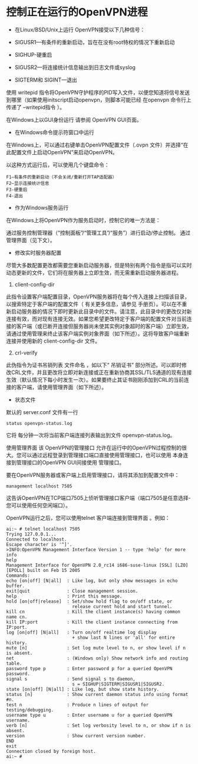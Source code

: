 # 控制正在运行的OpenVPN进程

* 在Linux/BSD/Unix上运行
OpenVPN接受以下几种信号：

* SIGUSR1—有条件的重新启动，旨在在没有root特权的情况下重新启动
* SIGHUP-硬重启
* SIGUSR2—将连接统计信息输出到日志文件或syslog
* SIGTERM和 SIGINT—退出

使用 writepid 指令将OpenVPN守护程序的PID写入文件，以便您知道将信号发送到哪里（如果使用initscript启动openvpn，则脚本可能已经 在openvpn 命令行上传递了 –writepid指令 ）。

在Windows上以GUI身份运行
请参阅 OpenVPN GUI页面。

* 在Windows命令提示符窗口中运行

在Windows上，可以通过右键单击OpenVPN配置文件（.ovpn 文件）并选择“在此配置文件上启动OpenVPN”来启动OpenVPN。

以这种方式运行后，可以使用几个键盘命令：
```
F1—有条件的重新启动（不会关闭/重新打开TAP适配器）
F2—显示连接统计信息
F3-硬重启
F4-退出
```
* 作为Windows服务运行

在Windows上将OpenVPN作为服务启动时，控制它的唯一方法是：

通过服务控制管理器（“控制面板”/“管理工具”/“服务”）进行启动/停止控制。
通过管理界面（见下文）。

* 修改实时服务器配置

尽管大多数配置更改都需要您重新启动服务器，但是特别有两个指令是指可以实时动态更新的文件，它们将在服务器上立即生效，而无需重新启动服务器进程。

1. client-config-dir

此指令设置客户端配置目录，OpenVPN服务器将在每个传入连接上扫描该目录，以搜索特定于客户端的配置文件（ 有关更多信息，请参见 手册页）。可以在不重新启动服务器的情况下即时更新此目录中的文件。请注意，此目录中的更改仅对新连接有效，而对现有连接无效。如果您希望更改特定于客户端的配置文件对当前连接的客户端（或已断开连接但服务器尚未使其实例对象超时的客户端）立即生效，请通过使用管理来终止该客户端实例对象界面（如下所述）。这将导致客户端重新连接并使用新的 client-config-dir 文件。

2. crl-verify

此伪指令为证书吊销列表 文件命名 ，如以下“ 吊销证书” 部分所述。可以即时修改CRL文件，并且更改将立即对新连接或正在重新协商其SSL/TLS通道的现有连接生效（默认情况下每小时发生一次）。如果要终止其证书刚刚添加到CRL的当前连接的客户端，请使用管理界面（如下所述）。

* 状态文件

默认的 server.conf 文件有一行
```
status openvpn-status.log
```
它将 每分钟一次将当前客户端连接列表输出到文件 openvpn-status.log。

使用管理界面
该 OpenVPN的管理接口 允许在运行中的OpenVPN过程控制的很大。您可以通过远程登录到管理接口端口直接使用管理接口，也可以使用 本身连接到管理接口的OpenVPN GUI间接使用 管理接口。

要在OpenVPN服务器或客户端上启用管理接口，请将其添加到配置文件中：
```
management localhost 7505
```
这告诉OpenVPN在TCP端口7505上侦听管理接口客户端（端口7505是任意选择-您可以使用任何空闲端口）。

OpenVPN运行之后，您可以使用telnet 客户端连接到管理界面 。例如：

```
ai:~ # telnet localhost 7505
Trying 127.0.0.1...
Connected to localhost.
Escape character is '^]'.
>INFO:OpenVPN Management Interface Version 1 -- type 'help' for more info
help
Management Interface for OpenVPN 2.0_rc14 i686-suse-linux [SSL] [LZO] [EPOLL] built on Feb 15 2005
Commands:
echo [on|off] [N|all]  : Like log, but only show messages in echo buffer.
exit|quit              : Close management session.
help                   : Print this message.
hold [on|off|release]  : Set/show hold flag to on/off state, or
                         release current hold and start tunnel.
kill cn                : Kill the client instance(s) having common name cn.
kill IP:port           : Kill the client instance connecting from IP:port.
log [on|off] [N|all]   : Turn on/off realtime log display
                         + show last N lines or 'all' for entire history.
mute [n]               : Set log mute level to n, or show level if n is absent.
net                    : (Windows only) Show network info and routing table.
password type p        : Enter password p for a queried OpenVPN password.
signal s               : Send signal s to daemon,
                         s = SIGHUP|SIGTERM|SIGUSR1|SIGUSR2.
state [on|off] [N|all] : Like log, but show state history.
status [n]             : Show current daemon status info using format #n.
test n                 : Produce n lines of output for testing/debugging.
username type u        : Enter username u for a queried OpenVPN username.
verb [n]               : Set log verbosity level to n, or show if n is absent.
version                : Show current version number.
END
exit
Connection closed by foreign host.
ai:~ #
```